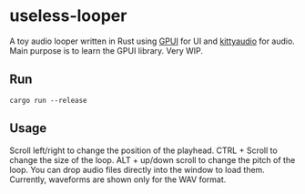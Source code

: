 # useless-looper
A toy audio looper written in Rust using [GPUI](https://github.com/zed-industries/zed/tree/main/crates/gpui) for UI and [kittyaudio](https://github.com/zeozeozeo/kittyaudio) for audio. Main purpose is to learn the GPUI library. Very WIP.

## Run
```
cargo run --release
```
## Usage
Scroll left/right to change the position of the playhead.
CTRL + Scroll to change the size of the loop.
ALT + up/down scroll to change the pitch of the loop.
You can drop audio files directly into the window to load them.
Currently, waveforms are shown only for the WAV format.
